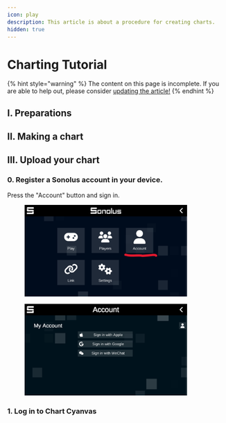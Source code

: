 ```yaml
---
icon: play
description: This article is about a procedure for creating charts.
hidden: true
---
```


# Charting Tutorial

{% hint style="warning" %}
The content on this page is incomplete. If you are able to help out, please consider [updating the article!](../contribute/)
{% endhint %}

## I. Preparations

## II. Making a chart

## III. Upload your chart

### 0. Register a Sonolus account in your device.

Press the "Account" button and sign in.

<div>

<figure><img src="../.gitbook/assets/image (1).png" alt="" width="375"><figcaption></figcaption></figure>

 

<figure><img src="../.gitbook/assets/Screenshot_2024.09.29_17.53.21.861.png" alt="" width="375"><figcaption></figcaption></figure>

</div>

### 1. Log in to Chart Cyanvas

